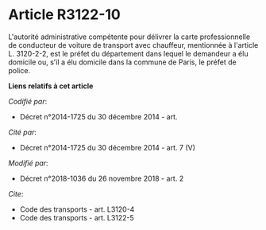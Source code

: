 # Article R3122-10

L'autorité administrative compétente pour délivrer la carte professionnelle de conducteur de voiture de transport avec
chauffeur, mentionnée à l'article L. 3120-2-2, est le préfet du département dans lequel le demandeur a élu domicile ou, s'il
a élu domicile dans la commune de Paris, le préfet de police.

**Liens relatifs à cet article**

_Codifié par_:

  - Décret n°2014-1725 du 30 décembre 2014 - art.

_Cité par_:

  - Décret n°2014-1725 du 30 décembre 2014 - art. 7 (V)

_Modifié par_:

  - Décret n°2018-1036 du 26 novembre 2018 - art. 2

_Cite_:

  - Code des transports - art. L3120-4
  - Code des transports - art. L3122-5
